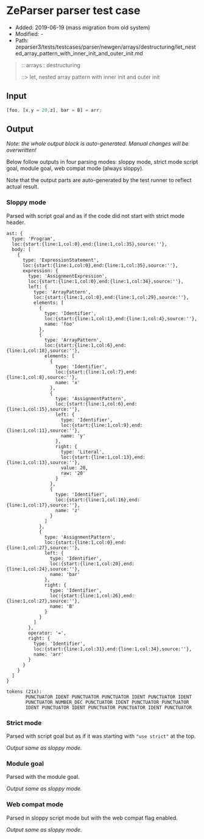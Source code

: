 # ZeParser parser test case

- Added: 2019-06-19 (mass migration from old system)
- Modified: -
- Path: zeparser3/tests/testcases/parser/newgen/arrays/destructuring/let_nested_array_pattern_with_inner_init_and_outer_init.md

> :: arrays : destructuring
>
> ::> let, nested array pattern with inner init and outer init

## Input

`````js
[foo, [x,y = 20,z], bar = B] = arr;
`````

## Output

_Note: the whole output block is auto-generated. Manual changes will be overwritten!_

Below follow outputs in four parsing modes: sloppy mode, strict mode script goal, module goal, web compat mode (always sloppy).

Note that the output parts are auto-generated by the test runner to reflect actual result.

### Sloppy mode

Parsed with script goal and as if the code did not start with strict mode header.

`````
ast: {
  type: 'Program',
  loc:{start:{line:1,col:0},end:{line:1,col:35},source:''},
  body: [
    {
      type: 'ExpressionStatement',
      loc:{start:{line:1,col:0},end:{line:1,col:35},source:''},
      expression: {
        type: 'AssignmentExpression',
        loc:{start:{line:1,col:0},end:{line:1,col:34},source:''},
        left: {
          type: 'ArrayPattern',
          loc:{start:{line:1,col:0},end:{line:1,col:29},source:''},
          elements: [
            {
              type: 'Identifier',
              loc:{start:{line:1,col:1},end:{line:1,col:4},source:''},
              name: 'foo'
            },
            {
              type: 'ArrayPattern',
              loc:{start:{line:1,col:6},end:{line:1,col:18},source:''},
              elements: [
                {
                  type: 'Identifier',
                  loc:{start:{line:1,col:7},end:{line:1,col:8},source:''},
                  name: 'x'
                },
                {
                  type: 'AssignmentPattern',
                  loc:{start:{line:1,col:6},end:{line:1,col:15},source:''},
                  left: {
                    type: 'Identifier',
                    loc:{start:{line:1,col:9},end:{line:1,col:11},source:''},
                    name: 'y'
                  },
                  right: {
                    type: 'Literal',
                    loc:{start:{line:1,col:13},end:{line:1,col:13},source:''},
                    value: 20,
                    raw: '20'
                  }
                },
                {
                  type: 'Identifier',
                  loc:{start:{line:1,col:16},end:{line:1,col:17},source:''},
                  name: 'z'
                }
              ]
            },
            {
              type: 'AssignmentPattern',
              loc:{start:{line:1,col:0},end:{line:1,col:27},source:''},
              left: {
                type: 'Identifier',
                loc:{start:{line:1,col:20},end:{line:1,col:24},source:''},
                name: 'bar'
              },
              right: {
                type: 'Identifier',
                loc:{start:{line:1,col:26},end:{line:1,col:27},source:''},
                name: 'B'
              }
            }
          ]
        },
        operator: '=',
        right: {
          type: 'Identifier',
          loc:{start:{line:1,col:31},end:{line:1,col:34},source:''},
          name: 'arr'
        }
      }
    }
  ]
}

tokens (21x):
       PUNCTUATOR IDENT PUNCTUATOR PUNCTUATOR IDENT PUNCTUATOR IDENT
       PUNCTUATOR NUMBER_DEC PUNCTUATOR IDENT PUNCTUATOR PUNCTUATOR
       IDENT PUNCTUATOR IDENT PUNCTUATOR PUNCTUATOR IDENT PUNCTUATOR
`````

### Strict mode

Parsed with script goal but as if it was starting with `"use strict"` at the top.

_Output same as sloppy mode._

### Module goal

Parsed with the module goal.

_Output same as sloppy mode._

### Web compat mode

Parsed in sloppy script mode but with the web compat flag enabled.

_Output same as sloppy mode._
